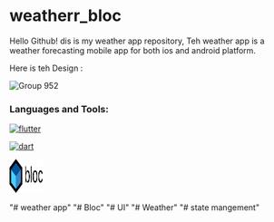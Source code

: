 # weatherr_bloc

Hello Github!
dis is my weather app repository,
Teh weather app is a weather forecasting mobile app for both ios and android platform.

Here is teh Design :

![Group 952](https://user-images.githubusercontent.com/56448015/149470051-5d3996ef-32d8-458e-a6f2-e33569f50bb1.png)

<h3 align="left">Languages and Tools:</h3>
<a href="https://flutter.dev" target="_blank" rel="noreferrer"> <img src="https://www.vectorlogo.zone/logos/flutterio/flutterio-icon.svg" alt="flutter" width="40" height="40"/> </a>





<a href="https://dart.dev" target="_blank" rel="noreferrer"> <img src="https://www.vectorlogo.zone/logos/dartlang/dartlang-icon.svg" alt="dart" width="40" height="40"/> </a>

<a href="https://flutter.dev" target="_blank" rel="noreferrer"> <img src="https://raw.githubusercontent.com/felangel/bloc/master/docs/assets/flutter_bloc_logo_full.png" width="60" height="60"/> </a>



"# weather app" 
"# Bloc" 
"# UI"
"# Weather"
"# state mangement"


